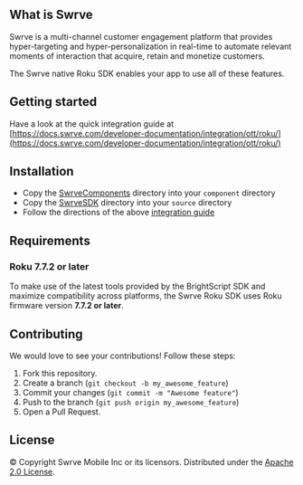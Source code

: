 What is Swrve
-------------
Swrve is a multi-channel customer engagement platform that provides hyper-targeting and hyper-personalization in real-time to automate relevant moments of interaction that acquire, retain and monetize customers.

The Swrve native Roku SDK enables your app to use all of these features.

Getting started
---------------
Have a look at the quick integration guide at [https://docs.swrve.com/developer-documentation/integration/ott/roku/](https://docs.swrve.com/developer-documentation/integration/ott/roku/)

Installation
-------------------
- Copy the [SwrveComponents](SwrveComponents) directory into your `component` directory
- Copy the [SwrveSDK](SwrveSDK) directory into your `source` directory
- Follow the directions of the above [integration guide](http://docs.swrve.com/developer-documentation/integration/roku/)

Requirements
------------
### Roku 7.7.2 or later
To make use of the latest tools provided by the BrightScript SDK and maximize compatibility across platforms, the Swrve Roku SDK uses Roku firmware version **7.7.2 or later**.

Contributing
------------
We would love to see your contributions! Follow these steps:

1. Fork this repository.
2. Create a branch (`git checkout -b my_awesome_feature`)
3. Commit your changes (`git commit -m "Awesome feature"`)
4. Push to the branch (`git push origin my_awesome_feature`)
5. Open a Pull Request.

License
-------
© Copyright Swrve Mobile Inc or its licensors. Distributed under the [Apache 2.0 License](LICENSE).

